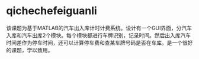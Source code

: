 # qichechefeiguanli
该课题为基于MATLAB的汽车出入库计时计费系统。设计有一个GUI界面，分汽车入库和汽车出库2个模块。每个模块都进行车牌识别，记录时间。然后出入库汽车时间差作为停车时间，还可以计算停车费和查某车牌号码是否在车库。是一个很好的课题，学以致用。
